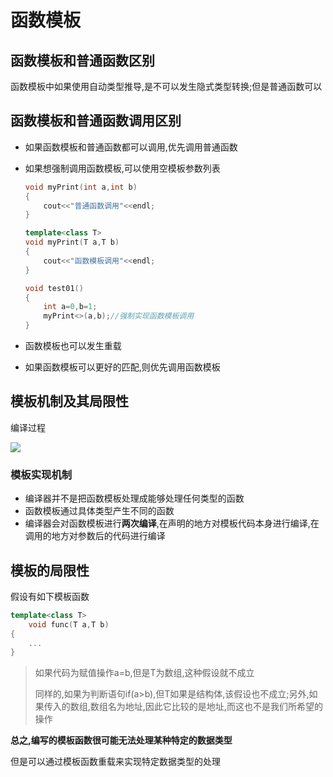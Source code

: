 # 函数模板

## 函数模板和普通函数区别

函数模板中如果使用自动类型推导,是不可以发生隐式类型转换;但是普通函数可以

## 函数模板和普通函数调用区别

- 如果函数模板和普通函数都可以调用,优先调用普通函数

- 如果想强制调用函数模板,可以使用空模板参数列表

  ```c++
  void myPrint(int a,int b)
  {
      cout<<"普通函数调用"<<endl;
  }
  
  template<class T>
  void myPrint(T a,T b)
  {
      cout<<"函数模板调用"<<endl;
  }
  
  void test01()
  {
      int a=0,b=1;
      myPrint<>(a,b);//强制实现函数模板调用
  }
  ```

- 函数模板也可以发生重载

- 如果函数模板可以更好的匹配,则优先调用函数模板

## 模板机制及其局限性

编译过程

![](/home/zhuheqin/Pictures/编译过程.png)

### 模板实现机制

- 编译器并不是把函数模板处理成能够处理任何类型的函数
- 函数模板通过具体类型产生不同的函数
- 编译器会对函数模板进行**两次编译**,在声明的地方对模板代码本身进行编译,在调用的地方对参数后的代码进行编译

## 模板的局限性

假设有如下模板函数

```c++
template<class T>
    void func(T a,T b)
{
    ...
}
```

> 如果代码为赋值操作a=b,但是T为数组,这种假设就不成立
>
> 同样的,如果为判断语句if(a>b),但T如果是结构体,该假设也不成立;另外,如果传入的数组,数组名为地址,因此它比较的是地址,而这也不是我们所希望的操作

**总之,编写的模板函数很可能无法处理某种特定的数据类型**

但是可以通过模板函数重载来实现特定数据类型的处理